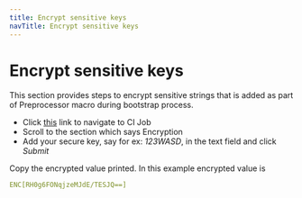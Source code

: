 ```yaml
---
title: Encrypt sensitive keys
navTitle: Encrypt sensitive keys
---
```


# Encrypt sensitive keys

This section provides steps to encrypt sensitive strings that is added as part of Preprocessor macro during bootstrap process. 

- Click [this](https://ci.mobile1.walmart.com/job/glass-mobile/job/glass-ios-app/job/development/) link to navigate to CI Job 
- Scroll to the section which says Encryption
- Add your secure key, say for ex: *123WASD*, in the text field and click *Submit*

Copy the encrypted value printed. In this example encrypted value is 

```yaml
ENC[RH0g6FONqjzeMJdE/TESJQ==] 
```

